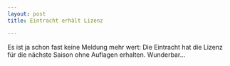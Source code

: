 ```yaml
---
layout: post
title: Eintracht erhält Lizenz

---
```


Es ist ja schon fast keine Meldung mehr wert: Die Eintracht hat die Lizenz für die nächste Saison ohne Auflagen erhalten. Wunderbar...


